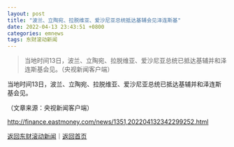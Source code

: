 ```yaml
---
layout: post
title: "波兰、立陶宛、拉脱维亚、爱沙尼亚总统抵达基辅会见泽连斯基"
date: 2022-04-13 23:43:51 +0800
categories: emnews
tags: 东财滚动新闻
---
```

> 当地时间13日，波兰、立陶宛、拉脱维亚、爱沙尼亚总统已抵达基辅并和泽连斯基会见。（央视新闻客户端）

<p>当地时间13日，波兰、立陶宛、拉脱维亚、爱沙尼亚总统已抵达基辅并和泽连斯基会见。</p><p class="em_media">（文章来源：央视新闻客户端）</p>

<http://finance.eastmoney.com/news/1351,202204132342299252.html>

[返回东财滚动新闻](//finews.withounder.com/emnews/)｜[返回首页](//finews.withounder.com/)